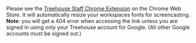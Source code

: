 Please see the [Treehouse Staff Chrome Extension](https://chrome.google.com/webstore/detail/treehouse-staff-chrome-ex/fffjfnmfllfmancjpklioihfihlcaoja) on the Chrome Web Store. It will automatically resize your workspaces fonts for screencasting. **Note**: you will get a 404 error when accessing the link unless you are signed in using *only* your Treehouse account for Google. (All other Google accounts must be signed out.)
